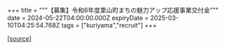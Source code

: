 +++
title = """【募集】令和6年度栗山町まちの魅力アップ応援事業交付金"""
date = 2024-05-22T04:00:00.000Z
expiryDate = 2025-03-10T04:25:54.768Z
tags = ["kuriyama","recruit"]
+++


[[source]](https://www.town.kuriyama.hokkaido.jp/soshiki/31/633.html)
